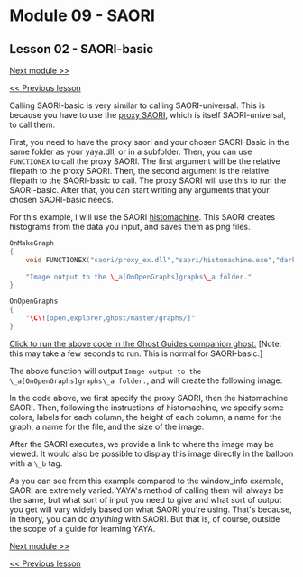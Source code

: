 # Module 09 - SAORI

## Lesson 02 - SAORI-basic

[Next module >>](../module_10_yaya_libraries/00_yaya_as_shiori.md)

[<< Previous lesson](../module_09_saori/01_saori-universal.md)

Calling SAORI-basic is very similar to calling SAORI-universal. This is because you have to use the [proxy SAORI](https://github.com/ukatech/csaori/releases/tag/saori_proxy_ex_v1.0.2), which is itself SAORI-universal, to call them.

First, you need to have the proxy saori and your chosen SAORI-Basic in the same folder as your yaya.dll, or in a subfolder. Then, you can use `FUNCTIONEX` to call the proxy SAORI. The first argument will be the relative filepath to the proxy SAORI. Then, the second argument is the relative filepath to the SAORI-basic to call. The proxy SAORI will use this to run the SAORI-basic. After that, you can start writing any arguments that your chosen SAORI-basic needs.

For this example, I will use the SAORI [histomachine](https://github.com/ecclysium/histomachine). This SAORI creates histograms from the data you input, and saves them as png files.

```c
OnMakeGraph
{
	void FUNCTIONEX("saori/proxy_ex.dll","saori/histomachine.exe","darkslateblue","#71a6f0","95,98,2000,7,8,10","95,98,2000,7,8,10","Windows OS numbers","example_graph.png",75)
	
	"Image output to the \_a[OnOpenGraphs]graphs\_a folder."
}

OnOpenGraphs
{
	"\C\![open,explorer,ghost/master/graphs/]"
}
```

[Click to run the above code in the Ghost Guides companion ghost.](https://zichqec.github.io/YAYA_Fundamentals/jump.html?url=x-ukagaka-link%3Atype%3Devent%26ghost%3DGhost%20Guides%26info%3DOnExample.M9.L2.MakeGraph) \[Note: this may take a few seconds to run. This is normal for SAORI-basic.]

The above function will output `Image output to the \_a[OnOpenGraphs]graphs\_a folder.`, and will create the following image:



In the code above, we first specify the proxy SAORI, then the histomachine SAORI. Then, following the instructions of histomachine, we specify some colors, labels for each column, the height of each column, a name for the graph, a name for the file, and the size of the image.

After the SAORI executes, we provide a link to where the image may be viewed. It would also be possible to display this image directly in the balloon with a `\_b` tag.

As you can see from this example compared to the window_info example, SAORI are extremely varied. YAYA's method of calling them will always be the same, but what sort of input you need to give and what sort of output you get will vary widely based on what SAORI you're using. That's because, in theory, you can do *anything* with SAORI. But that is, of course, outside the scope of a guide for learning YAYA.

[Next module >>](../module_10_yaya_libraries/00_yaya_as_shiori.md)

[<< Previous lesson](../module_09_saori/01_saori-universal.md)
